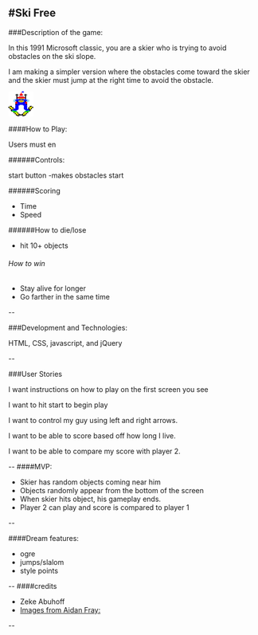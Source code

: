 
#Ski Free  
--

###Description of the game:

In this 1991 Microsoft classic, you are a skier who is trying to avoid obstacles on the ski slope. 

 I am making a simpler version where the obstacles come toward the skier and the skier must jump at the right time to avoid the obstacle. 

 ![Screenshot](./skier.png)

####How to Play: 

Users must en

######Controls:

start button 
	-makes obstacles start 	


######Scoring
- Time
- Speed


######How to die/lose
- hit 10+ objects

###### How to win
- Stay alive for longer
- Go farther in the same time 


--

###Development and Technologies: 

<p> HTML, CSS, javascript, and jQuery </p>

--

###User Stories

I want instructions on how to play on the first screen you see

I want to hit start to begin play

I want to control my guy using left and right arrows.

I want to be able to score based off how long I live.

I want to be able to compare my score with player 2.


--
####MVP:

- Skier has random objects coming near him 
- Objects randomly appear from the bottom of the screen
- When skier hits object, his gameplay ends. 
- Player 2 can play and score is compared to player 1

--


####Dream features:
- ogre
- jumps/slalom
- style points


--
####credits
- Zeke Abuhoff
- [Images from Aidan Fray:](https://goo.gl/images/YL8UJN)




--





